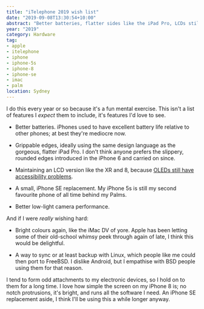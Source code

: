 ```yaml
---
title: "iTelephone 2019 wish list"
date: "2019-09-08T13:30:54+10:00"
abstract: "Better batteries, flatter sides like the iPad Pro, LCDs still an option instead of OLEDs, bright colours, Linux/FreeBSD sync?"
year: "2019"
category: Hardware
tag:
- apple
- itelephone
- iphone
- iphone-5s
- iphone-8
- iphone-se
- imac
- palm
location: Sydney
---
```

I do this every year or so because it's a fun mental exercise. This isn't a list of features I *expect* them to include, it's features I'd love to see.

* Better batteries. iPhones used to have excellent battery life relative to other phones; at best they're mediocre now.

* Grippable edges, ideally using the same design language as the gorgeous, flatter iPad Pro. I don't think anyone prefers the slippery, rounded edges introduced in the iPhone 6 and carried on since.

* Maintaining an LCD version like the XR and 8, because [OLEDs still have accessibility problems](tps://rubenerd.com/why-oled-phone-screens-suck-for-some-of-us/).

* A small, iPhone SE replacement. My iPhone 5s is still my second favourite phone of all time behind my Palms.

* Better low-light camera performance.

And if I were *really* wishing hard:

* Bright colours again, like the iMac DV of yore. Apple has been letting some of their old-school whimsy peek through again of late, I think this would be delightful.

* A way to sync or at least backup with Linux, which people like me could then port to FreeBSD. I dislike Android, but I empathise with BSD people using them for that reason.

I tend to form odd attachments to my electronic devices, so I hold on to them for a long time. I love how simple the screen on my iPhone 8 is; no notch protrusions, it's bright, and runs all the software I need. An iPhone SE replacement aside, I think I'll be using this a while longer anyway.

